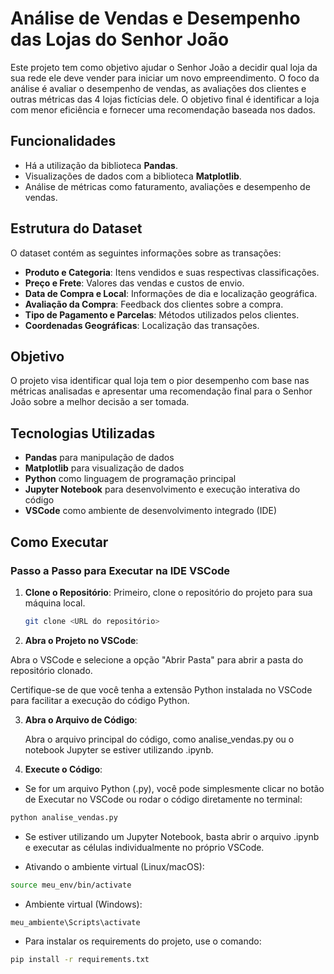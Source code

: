 # Análise de Vendas e Desempenho das Lojas do Senhor João

Este projeto tem como objetivo ajudar o Senhor João a decidir qual loja da sua rede ele deve vender para iniciar um novo empreendimento. O foco da análise é avaliar o desempenho de vendas, as avaliações dos clientes e outras métricas das 4 lojas fictícias dele. O objetivo final é identificar a loja com menor eficiência e fornecer uma recomendação baseada nos dados.

## Funcionalidades

- Há a utilização da biblioteca **Pandas**.
- Visualizações de dados com a biblioteca **Matplotlib**.
- Análise de métricas como faturamento, avaliações e desempenho de vendas.

## Estrutura do Dataset

O dataset contém as seguintes informações sobre as transações:

- **Produto e Categoria**: Itens vendidos e suas respectivas classificações.
- **Preço e Frete**: Valores das vendas e custos de envio.
- **Data de Compra e Local**: Informações de dia e localização geográfica.
- **Avaliação da Compra**: Feedback dos clientes sobre a compra.
- **Tipo de Pagamento e Parcelas**: Métodos utilizados pelos clientes.
- **Coordenadas Geográficas**: Localização das transações.

## Objetivo

O projeto visa identificar qual loja tem o pior desempenho com base nas métricas analisadas e apresentar uma recomendação final para o Senhor João sobre a melhor decisão a ser tomada.

## Tecnologias Utilizadas

- **Pandas** para manipulação de dados
- **Matplotlib** para visualização de dados
- **Python** como linguagem de programação principal
- **Jupyter Notebook** para desenvolvimento e execução interativa do código
- **VSCode** como ambiente de desenvolvimento integrado (IDE)

## Como Executar

### Passo a Passo para Executar na IDE VSCode

1. **Clone o Repositório**:
   Primeiro, clone o repositório do projeto para sua máquina local.
   ```bash
   git clone <URL do repositório>

2. **Abra o Projeto no VSCode**:

  Abra o VSCode e selecione a opção "Abrir Pasta" para abrir a pasta do repositório clonado.

  Certifique-se de que você tenha a extensão Python instalada no VSCode para facilitar a execução do código Python.

3. **Abra o Arquivo de Código**:

   Abra o arquivo principal do código, como analise_vendas.py ou o notebook Jupyter se estiver utilizando .ipynb.

4. **Execute o Código**:

  - Se for um arquivo Python (.py), você pode simplesmente clicar no botão de Executar no VSCode ou rodar o código diretamente no terminal:

  ```bash
  python analise_vendas.py
  ```
  - Se estiver utilizando um Jupyter Notebook, basta abrir o arquivo .ipynb e executar as células individualmente no próprio VSCode.

  - Ativando o ambiente virtual (Linux/macOS):
  
  ```bash
  source meu_env/bin/activate
  ```
  - Ambiente virtual (Windows):
  ```bash
  meu_ambiente\Scripts\activate
  ```

  - Para instalar os requirements do projeto, use o comando:

  ```bash
  pip install -r requirements.txt
  ```
